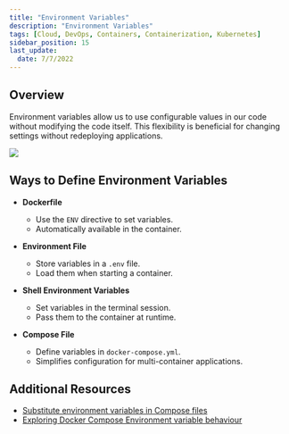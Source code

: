 ```yaml
---
title: "Environment Variables"
description: "Environment Variables"
tags: [Cloud, DevOps, Containers, Containerization, Kubernetes]
sidebar_position: 15
last_update:
  date: 7/7/2022
---
```


## Overview

Environment variables allow us to use configurable values in our code without modifying the code itself. This flexibility is beneficial for changing settings without redeploying applications.

<div class='img-center'>

![](/img/docs/Images/docker-env-vars.png)

</div>

## Ways to Define Environment Variables

- **Dockerfile**
  - Use the `ENV` directive to set variables.
  - Automatically available in the container.

- **Environment File**
  - Store variables in a `.env` file.
  - Load them when starting a container.

- **Shell Environment Variables**
  - Set variables in the terminal session.
  - Pass them to the container at runtime.

- **Compose File**
  - Define variables in `docker-compose.yml`.
  - Simplifies configuration for multi-container applications.

## Additional Resources

- [Substitute environment variables in Compose files](https://docs.docker.com/compose/environment-variables/)
- [Exploring Docker Compose Environment variable behaviour](https://www.profit4cloud.nl/blog/exploring-docker-compose-environment-variable-behaviour/#:~:text=Environment%20variables%20can%20be%20defined%20in%20the%20Dockerfile.,the%20resulting%20image%20and%20container.)

 

 